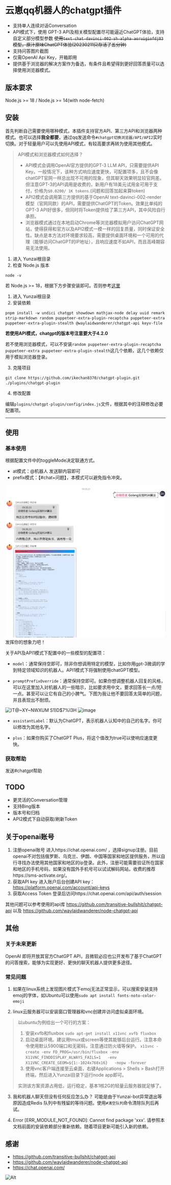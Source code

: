 # 云崽qq机器人的chatgpt插件

* 支持单人连续对话Conversation
* API模式下，使用 GPT-3 API及相关模型配置尽可能逼近ChatGPT体验，支持自定义部分模型参数 ~~使用`text-chat-davinci-002-sh-alpha-aoruigiofdj83`模型，原汁原味ChatGPT体验(20230211只存活了五分钟)~~
* 支持问答图片截图
* 仅需OpenAI Api Key，开箱即用
* 提供基于浏览器的解决方案作为备选，有条件且希望得到更好回答质量可以选择使用浏览器模式。

## 版本要求
Node.js >= 18 / Node.js >= 14(with node-fetch)

## 安装
首先判断自己需要使用哪种模式，本插件支持官方API、第三方API和浏览器两种模式。也可以选择**我全都要**，通过qq发送命令`#chatgpt切换浏览器/API/API2`实时切换。对于轻量用户可以先使用API模式，有较高要求再转为使用其他模式。

> API模式和浏览器模式如何选择？
>
> * API模式会调用OpenAI官方提供的GPT-3 LLM API，只需要提供API Key。一般情况下，该种方式响应速度更快，可配置项多，且不会像chatGPT官网一样总出现不可用的现象，但其聊天效果明显较官网差。但注意GPT-3的API调用是收费的，新用户有18美元试用金可用于支付，价格为`$0.0200/ 1K tokens`.(问题和回答加起来算token)
> * API2模式会调用第三方提供的基于OpenAI text-davinci-002-render模型（官网同款）的API，需要提供ChatGPT的Token。效果比单纯的GPT-3 API好很多，但同时将Token提供给了第三方API，其中风险自行承担。
> * 浏览器模式通过在本地启动Chrome等浏览器模拟用户访问ChatGPT网站，使得获得和官方以及API2模式一模一样的回复质量，同时保证安全性。缺点是本方法对环境要求较高，需要提供桌面环境和一个可用的代理（能够访问ChatGPT的IP地址），且响应速度不如API，而且高峰期容易无法使用。

1. 进入 Yunzai根目录
2. 检查 Node.js 版本

```
node -v
```
若 Node.js >= 18，根据下方步骤安装即可。否则参考[这里](LowerNode.md)

1. 进入 Yunzai根目录
2. 安装依赖

```
pnpm install -w undici chatgpt showdown mathjax-node delay uuid remark strip-markdown random puppeteer-extra-plugin-recaptcha puppeteer-extra puppeteer-extra-plugin-stealth @waylaidwanderer/chatgpt-api keyv-file
```

**若使用API模式，chatgpt的版本号注意要大于4.2.0**

若不使用浏览器模式，可以不安装`random puppeteer-extra-plugin-recaptcha puppeteer-extra puppeteer-extra-plugin-stealth`这几个依赖，这几个依赖仅用于模拟浏览器登录。

3. 克隆项目
```
git clone https://github.com/ikechan8370/chatgpt-plugin.git ./plugins/chatgpt-plugin
```
4. 修改配置

编辑`plugins/chatgpt-plugin/config/index.js`文件，根据其中的注释修改必要配置项。

---

## 使用

### 基本使用
根据配置文件中的toggleMode决定联通方式。
* at模式：@机器人 发送聊内容即可
* prefix模式：【#chat+问题】，本模式可以避免指令冲突。

![img.png](resources/img/example1.png)
发挥你的想象力吧！

关于API及API1模式下配置中的一些模型的配置项：
* `model`：通常保持空即可，除非你想调用特定的模型，比如你用gpt-3微调的学到特定领域知识的机器人。API1模式下将强制使用chatGPT模型。

* `promptPrefixOverride`：通常保持空即可。如果你想调整机器人回复的风格，可以在这里加入对机器人的一些暗示，比如要求用中文，要求回答长一点/短一点。甚至可以让它有自己的小脾气。下图为我让他不要回答太简单的问题，并且表现出不耐烦。

![)T@~XY~NWXUM S1)D$7%I3H](https://user-images.githubusercontent.com/21212372/217540723-0b97553a-f4ba-41df-ae0c-0449f73657fc.png)
![image](https://user-images.githubusercontent.com/21212372/217545618-3793d9f8-7941-476b-81f8-4255ac216cf7.png)

* `assistantLabel`：默认为ChatGPT，表示机器人认知中的自己的名字。你可以修改为其他名字。

* `plus`：如果你购买了ChatGPT Plus，将这个值改为true可以使响应速度更快。

### 获取帮助
发送#chatgpt帮助

## TODO
* 更灵活的Conversation管理
* 支持Bing版本
* 版本号和归档
* API2模式下自动获取/刷新Token

## 关于openai账号
1. 注册openai账号
进入https://chat.openai.com/ ，选择signup注册。目前openai不对包括俄罗斯、乌克兰、伊朗、中国等国家和地区提供服务，所以自行寻找办法使用其他国家和地区的ip登录。此外，注册可能需要验证所在国家和地区的手机号码，如果没有国外手机号可以试试解码网站，收费的推荐https://sms-activate.org/。
2. 获取API key
进入账户后台创建API key：https://platform.openai.com/account/api-keys
3. 获取Access Token
登录后访问https://chat.openai.com/api/auth/session

其他问题可以参考使用的api库 https://github.com/transitive-bullshit/chatgpt-api 以及 https://github.com/waylaidwanderer/node-chatgpt-api

## 其他

### 关于未来更新

OpenAI 即将开放其官方ChatGPT API，且微软必应也公开发布了基于ChatGPT的问答搜索，能够为实现更好、更快的聊天机器人提供更多途径。

### 常见问题

1. 如果在linux系统上发现图片模式下emoj无法正常显示，可以搜索安装支持emoj的字体，如Ubuntu可以使用`sudo apt install fonts-noto-color-emoji`

2. linux云服务器可以安装窗口管理器和vnc创建并访问虚拟桌面环境。

  > 以ubuntu为例给出一个可行的方案：
  >
  > 1. 安装xvfb和fluxbox
  >    `sudo apt-get install x11vnc xvfb fluxbox`
  > 2. 启动桌面环境。建议用tmux或screen等使其能够后台运行。注意本命令使用默认5900端口和无密码，注意通过防火墙等保护。
  >    `x11vnc -create -env FD_PROG=/usr/bin/fluxbox -env X11VNC_FINDDISPLAY_ALWAYS_FAILS=1   -env X11VNC_CREATE_GEOM=${1:-1024x768x16}   -nopw -forever`
  > 3. 使用vnc客户端连接至云桌面，右键Applications > Shells > Bash打开终端，然后进入Yunzai目录下运行node app即可。
  >
  > 实测该方案资源占用低，运行稳定，基本1核2G的轻量云服务器就足够了。

3. 我和机器人聊天但没有任何反应怎么办？
可能是由于Yunzai-bot异常退出等原因造成Redis 队列中有残留的等待问题。使用`#清空队列`命令清除队列后再试。

4.  Error [ERR_MODULE_NOT_FOUND]: Cannot find package 'xxx'.
请参照本文档前面的安装依赖部分重新依赖。随着项目更新可能引入新的依赖。

## 感谢
* https://github.com/transitive-bullshit/chatgpt-api
* https://github.com/waylaidwanderer/node-chatgpt-api
* https://chat.openai.com/

![Alt](https://repobeats.axiom.co/api/embed/076d597ede41432208435f233d18cb20052fb90a.svg "Repobeats analytics image")
